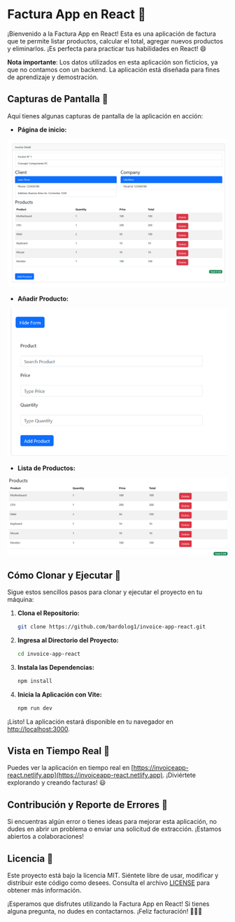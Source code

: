 # Factura App en React 🧾

¡Bienvenido a la Factura App en React! Esta es una aplicación de factura que te permite listar productos, calcular el total, agregar nuevos productos y eliminarlos. ¡Es perfecta para practicar tus habilidades en React! 😄

**Nota importante**: Los datos utilizados en esta aplicación son ficticios, ya que no contamos con un backend. La aplicación está diseñada para fines de aprendizaje y demostración.


## Capturas de Pantalla 📸

Aquí tienes algunas capturas de pantalla de la aplicación en acción:

- **Página de inicio:**

![Página de inicio](image-1.png)

- **Añadir Producto:**

![Añadir Producto](image.png)

- **Lista de Productos:**

![Lista de Productos](image-2.png)


## Cómo Clonar y Ejecutar 🚀

Sigue estos sencillos pasos para clonar y ejecutar el proyecto en tu máquina:

1. **Clona el Repositorio:**
   ```bash
   git clone https://github.com/bardolog1/invoice-app-react.git
   ```

2. **Ingresa al Directorio del Proyecto:**
   ```bash
   cd invoice-app-react
   ```

3. **Instala las Dependencias:**
   ```bash
   npm install
   ```

4. **Inicia la Aplicación con Vite:**
   ```bash
   npm run dev
   ```

¡Listo! La aplicación estará disponible en tu navegador en [http://localhost:3000](http://localhost:5173).

## Vista en Tiempo Real 🚀

Puedes ver la aplicación en tiempo real en [https://invoiceapp-react.netlify.app](https://invoiceapp-react.netlify.app). ¡Diviértete explorando y creando facturas! 😃

## Contribución y Reporte de Errores 🤝

Si encuentras algún error o tienes ideas para mejorar esta aplicación, no dudes en abrir un problema o enviar una solicitud de extracción. ¡Estamos abiertos a colaboraciones!

## Licencia 📝

Este proyecto está bajo la licencia MIT. Siéntete libre de usar, modificar y distribuir este código como desees. Consulta el archivo [LICENSE](LICENSE) para obtener más información.

¡Esperamos que disfrutes utilizando la Factura App en React! Si tienes alguna pregunta, no dudes en contactarnos. ¡Feliz facturación! 🤑🧾🎉
